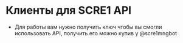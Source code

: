 # Клиенты для SCRE1 API
- Для работы вам нужно получить ключ чтобы вы смогли использовать API, получить его можно купив у @scre1mngbot

  
